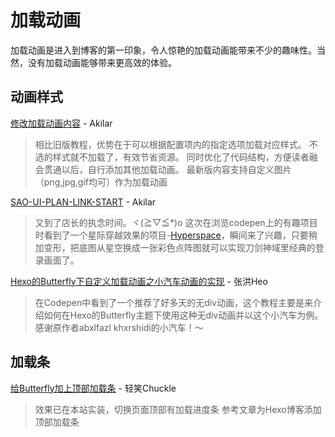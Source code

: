 # 加载动画

加载动画是进入到博客的第一印象，令人惊艳的加载动画能带来不少的趣味性。当然，没有加载动画能够带来更高效的体验。

## 动画样式

[修改加载动画内容](https://akilar.top/posts/3d221bf2/) - Akilar

> 相比旧版教程，优势在于可以根据配置项内的指定选项加载对应样式。
> 不选的样式就不加载了，有效节省资源。
> 同时优化了代码结构，方便读者融会贯通以后，自行添加其他加载动画。
> 最新版内容支持自定义图片（png,jpg,gif均可）作为加载动画

[SAO-UI-PLAN-LINK-START](https://akilar.top/posts/1b4fa1dd/) - Akilar

> 又到了店长的执念时间。ヾ(≧▽≦*)o
> 这次在浏览codepen上的有趣项目时看到了一个星际穿越效果的项目-[Hyperspace](https://codepen.io/noahblon/pen/DpNRyR)，瞬间来了兴趣，只要稍加变形，把底图从星空换成一张彩色点阵图就可以实现刀剑神域里经典的登录画面了。

[Hexo的Butterfly下自定义加载动画之小汽车动画的实现](https://blog.zhheo.com/p/32776e99.html) - 张洪Heo

> 在Codepen中看到了一个推荐了好多天的无div动画，这个教程主要是来介绍如何在Hexo的Butterfly主题下使用这种无div动画并以这个小汽车为例。感谢原作者abxlfazl khxrshidi的小汽车！～

## 加载条

[给Butterfly加上顶部加载条](https://www.chuckle.top/article/13d6481a.html) - 轻笑Chuckle

> 效果已在本站实装，切换页面顶部有加载进度条
> 参考文章为Hexo博客添加顶部加载条